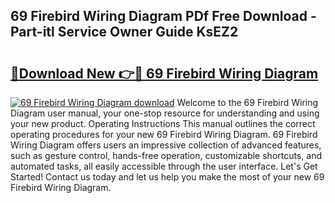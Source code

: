 ## 69 Firebird Wiring Diagram PDf Free Download - Part-itl Service Owner Guide KsEZ2

# <h2><a href="http://dfhoc9l.blite.top/?on=69+Firebird+Wiring+Diagram">🔗Download New 👉🔴 69 Firebird Wiring Diagram</a></h2>

[![69 Firebird Wiring Diagram download](https://i.imgur.com/lujVjoI.png)](http://dfhoc9l.blite.top/?on=69+Firebird+Wiring+Diagram)
Welcome to the 69 Firebird Wiring Diagram user manual, your one-stop resource for understanding and using your new product. Operating Instructions This manual outlines the correct operating procedures for your new 69 Firebird Wiring Diagram. 69 Firebird Wiring Diagram offers users an impressive collection of advanced features, such as gesture control, hands-free operation, customizable shortcuts, and automated tasks, all easily accessible through the user interface. Let's Get Started! Contact us today and let us help you make the most of your new 69 Firebird Wiring Diagram.
